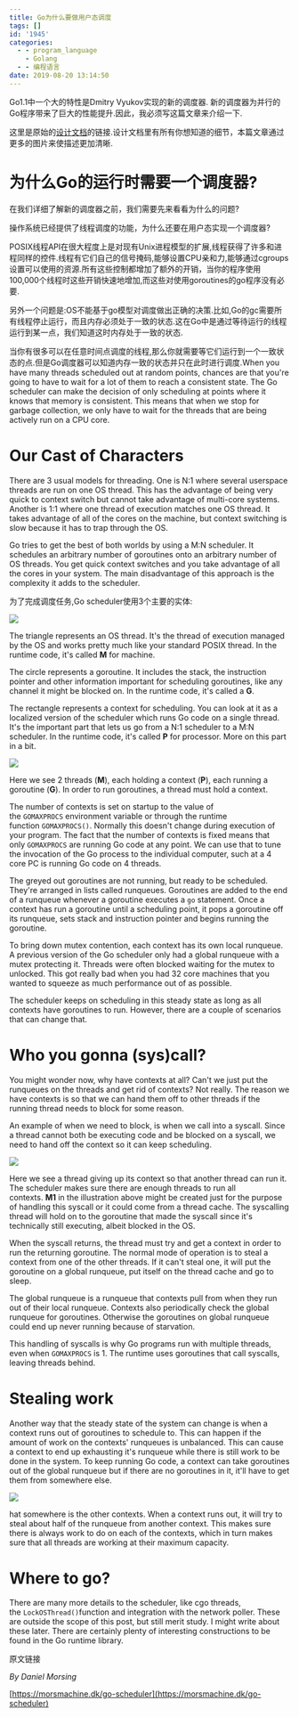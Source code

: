 ```yaml
---
title: Go为什么要做用户态调度
tags: []
id: '1945'
categories:
  - - program_language
    - Golang
  - - 编程语言
date: 2019-08-20 13:14:50
---
```


Go1.1中一个大的特性是Dmitry Vyukov实现的新的调度器. 新的调度器为并行的Go程序带来了巨大的性能提升.因此，我必须写这篇文章来介绍一下.

这里是原始的[设计文档](https://docs.google.com/document/d/1TTj4T2JO42uD5ID9e89oa0sLKhJYD0Y_kqxDv3I3XMw)的链接.设计文档里有所有你想知道的细节，本篇文章通过更多的图片来使描述更加清晰.

# 为什么Go的运行时需要一个调度器?

在我们详细了解新的调度器之前，我们需要先来看看为什么的问题?

操作系统已经提供了线程调度的功能，为什么还要在用户态实现一个调度器?

POSIX线程API在很大程度上是对现有Unix进程模型的扩展,线程获得了许多和进程同样的控件.线程有它们自己的信号掩码,能够设置CPU亲和力,能够通过cgroups设置可以使用的资源.所有这些控制都增加了额外的开销，当你的程序使用100,000个线程时这些开销快速地增加,而这些对使用goroutines的go程序没有必要.

另外一个问题是:OS不能基于go模型对调度做出正确的决策.比如,Go的gc需要所有线程停止运行，而且内存必须处于一致的状态.这在Go中是通过等待运行的线程运行到某一点，我们知道这时内存处于一致的状态.

当你有很多可以在任意时间点调度的线程,那么你就需要等它们运行到一个一致状态的点.但是Go调度器可以知道内存一致的状态并只在此时进行调度.When you have many threads scheduled out at random points, chances are that you're going to have to wait for a lot of them to reach a consistent state. The Go scheduler can make the decision of only scheduling at points where it knows that memory is consistent. This means that when we stop for garbage collection, we only have to wait for the threads that are being actively run on a CPU core.

# Our Cast of Characters

There are 3 usual models for threading. One is N:1 where several userspace threads are run on one OS thread. This has the advantage of being very quick to context switch but cannot take advantage of multi-core systems. Another is 1:1 where one thread of execution matches one OS thread. It takes advantage of all of the cores on the machine, but context switching is slow because it has to trap through the OS.

Go tries to get the best of both worlds by using a M:N scheduler. It schedules an arbitrary number of goroutines onto an arbitrary number of OS threads. You get quick context switches and you take advantage of all the cores in your system. The main disadvantage of this approach is the complexity it adds to the scheduler.

为了完成调度任务,Go scheduler使用3个主要的实体:

![](http://www.anger6.com/wp-content/uploads/2019/08/our-cast.jpg)

The triangle represents an OS thread. It's the thread of execution managed by the OS and works pretty much like your standard POSIX thread. In the runtime code, it's called **M** for machine.

The circle represents a goroutine. It includes the stack, the instruction pointer and other information important for scheduling goroutines, like any channel it might be blocked on. In the runtime code, it's called a **G**.

The rectangle represents a context for scheduling. You can look at it as a localized version of the scheduler which runs Go code on a single thread. It's the important part that lets us go from a N:1 scheduler to a M:N scheduler. In the runtime code, it's called **P** for processor. More on this part in a bit.

![](http://www.anger6.com/wp-content/uploads/2019/08/in-motion.jpg)

Here we see 2 threads (**M**), each holding a context (**P**), each running a goroutine (**G**). In order to run goroutines, a thread must hold a context.

The number of contexts is set on startup to the value of the `GOMAXPROCS` environment variable or through the runtime function `GOMAXPROCS()`. Normally this doesn't change during execution of your program. The fact that the number of contexts is fixed means that only `GOMAXPROCS` are running Go code at any point. We can use that to tune the invocation of the Go process to the individual computer, such at a 4 core PC is running Go code on 4 threads.

The greyed out goroutines are not running, but ready to be scheduled. They're arranged in lists called runqueues. Goroutines are added to the end of a runqueue whenever a goroutine executes a `go` statement. Once a context has run a goroutine until a scheduling point, it pops a goroutine off its runqueue, sets stack and instruction pointer and begins running the goroutine.

To bring down mutex contention, each context has its own local runqueue. A previous version of the Go scheduler only had a global runqueue with a mutex protecting it. Threads were often blocked waiting for the mutex to unlocked. This got really bad when you had 32 core machines that you wanted to squeeze as much performance out of as possible.

The scheduler keeps on scheduling in this steady state as long as all contexts have goroutines to run. However, there are a couple of scenarios that can change that.

# Who you gonna (sys)call?

You might wonder now, why have contexts at all? Can't we just put the runqueues on the threads and get rid of contexts? Not really. The reason we have contexts is so that we can hand them off to other threads if the running thread needs to block for some reason.

An example of when we need to block, is when we call into a syscall. Since a thread cannot both be executing code and be blocked on a syscall, we need to hand off the context so it can keep scheduling.

![](http://www.anger6.com/wp-content/uploads/2019/08/syscall.jpg)

Here we see a thread giving up its context so that another thread can run it. The scheduler makes sure there are enough threads to run all contexts. **M1** in the illustration above might be created just for the purpose of handling this syscall or it could come from a thread cache. The syscalling thread will hold on to the goroutine that made the syscall since it's technically still executing, albeit blocked in the OS.

When the syscall returns, the thread must try and get a context in order to run the returning goroutine. The normal mode of operation is to steal a context from one of the other threads. If it can't steal one, it will put the goroutine on a global runqueue, put itself on the thread cache and go to sleep.

The global runqueue is a runqueue that contexts pull from when they run out of their local runqueue. Contexts also periodically check the global runqueue for goroutines. Otherwise the goroutines on global runqueue could end up never running because of starvation.

This handling of syscalls is why Go programs run with multiple threads, even when `GOMAXPROCS` is 1. The runtime uses goroutines that call syscalls, leaving threads behind.

# Stealing work

Another way that the steady state of the system can change is when a context runs out of goroutines to schedule to. This can happen if the amount of work on the contexts' runqueues is unbalanced. This can cause a context to end up exhausting it's runqueue while there is still work to be done in the system. To keep running Go code, a context can take goroutines out of the global runqueue but if there are no goroutines in it, it'll have to get them from somewhere else.

![](http://www.anger6.com/wp-content/uploads/2019/08/steal.jpg)

hat somewhere is the other contexts. When a context runs out, it will try to steal about half of the runqueue from another context. This makes sure there is always work to do on each of the contexts, which in turn makes sure that all threads are working at their maximum capacity.

# Where to go?

There are many more details to the scheduler, like cgo threads, the `LockOSThread()`function and integration with the network poller. These are outside the scope of this post, but still merit study. I might write about these later. There are certainly plenty of interesting constructions to be found in the Go runtime library.

原文链接

_By Daniel Morsing_

[https://morsmachine.dk/go-scheduler](https://morsmachine.dk/go-scheduler)